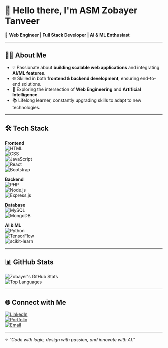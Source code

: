 # 👋 Hello there, I'm ASM Zobayer Tanveer  

🚀 **Web Engineer | Full Stack Developer | AI & ML Enthusiast**

---

## 👨‍💻 About Me
- 💡 Passionate about **building scalable web applications** and integrating **AI/ML features**.  
- 🌐 Skilled in both **frontend & backend development**, ensuring end-to-end solutions.  
- 🔬 Exploring the intersection of **Web Engineering** and **Artificial Intelligence**.  
- 📚 Lifelong learner, constantly upgrading skills to adapt to new technologies.  

---

## 🛠️ Tech Stack

**Frontend**  
![HTML](https://img.shields.io/badge/HTML5-E34F26?logo=html5&logoColor=white)  
![CSS](https://img.shields.io/badge/CSS3-1572B6?logo=css3&logoColor=white)  
![JavaScript](https://img.shields.io/badge/JavaScript-F7DF1E?logo=javascript&logoColor=black)  
![React](https://img.shields.io/badge/React-61DAFB?logo=react&logoColor=black)  
![Bootstrap](https://img.shields.io/badge/Bootstrap-563D7C?logo=bootstrap&logoColor=white)  

**Backend**  
![PHP](https://img.shields.io/badge/PHP-777BB4?logo=php&logoColor=white)  
![Node.js](https://img.shields.io/badge/Node.js-339933?logo=nodedotjs&logoColor=white)  
![Express.js](https://img.shields.io/badge/Express.js-000000?logo=express&logoColor=white)  

**Database**  
![MySQL](https://img.shields.io/badge/MySQL-4479A1?logo=mysql&logoColor=white)  
![MongoDB](https://img.shields.io/badge/MongoDB-47A248?logo=mongodb&logoColor=white)  

**AI & ML**  
![Python](https://img.shields.io/badge/Python-3776AB?logo=python&logoColor=white)  
![TensorFlow](https://img.shields.io/badge/TensorFlow-FF6F00?logo=tensorflow&logoColor=white)  
![scikit-learn](https://img.shields.io/badge/scikit--learn-F7931E?logo=scikit-learn&logoColor=white)  

---

## 📊 GitHub Stats

![Zobayer's GitHub Stats](https://github-readme-stats.vercel.app/api?username=zobayer02&show_icons=true&theme=tokyonight)  
![Top Languages](https://github-readme-stats.vercel.app/api/top-langs/?username=zobayer02&layout=compact&theme=tokyonight)  

---

## 🌐 Connect with Me
[![LinkedIn](https://img.shields.io/badge/LinkedIn-0A66C2?logo=linkedin&logoColor=white)](https://www.linkedin.com/in/asmzobayertanveer)  
[![Portfolio](https://img.shields.io/badge/Portfolio-000000?logo=About.me&logoColor=white)](https://your-portfolio-link.com)  
[![Email](https://img.shields.io/badge/Email-D14836?logo=gmail&logoColor=white)](mailto:your-email@example.com)  

---

⭐ *“Code with logic, design with passion, and innovate with AI.”*  
